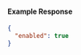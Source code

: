 <!-- Code generated for API Clients. DO NOT EDIT. -->

#### Example Response

```json
{
  "enabled": true
}
```
